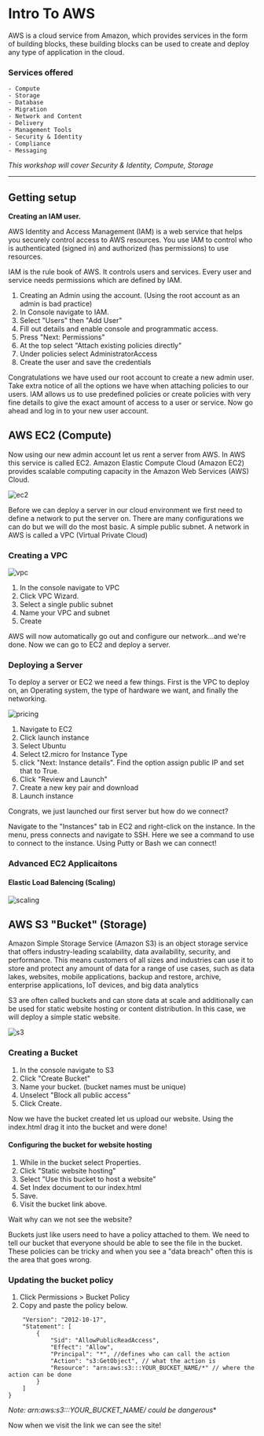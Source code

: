 # Intro To AWS

AWS is a cloud service from Amazon, which provides services in the form of building blocks, these building blocks can be used to create and deploy any type of application in the cloud.

### Services offered 

    - Compute
    - Storage
    - Database
    - Migration
    - Network and Content 
    - Delivery
    - Management Tools
    - Security & Identity 
    - Compliance
    - Messaging

 *This workshop will cover Security & Identity, Compute, Storage*

---
 ## Getting setup 
**Creating an IAM user.**

AWS Identity and Access Management (IAM) is a web service that helps you securely control access to AWS resources. You use IAM to control who is authenticated (signed in) and authorized (has permissions) to use resources.

IAM is the rule book of AWS. It controls users and services. Every user and service needs permissions which are defined by IAM.

1. Creating an Admin using the account. (Using the root account as an admin is bad practice)
2. In Console navigate to IAM.
3. Select "Users" then "Add User"
4. Fill out details and enable console and programmatic access. 
5. Press "Next: Permissions"
6. At the top select "Attach existing policies directly" 
7. Under policies select AdministratorAccess 
8. Create the user and save the credentials 

Congratulations we have used our root account to create a new admin user. Take extra notice of all the options we have when attaching policies to our users. IAM allows us to use predefined policies or create policies with very fine details to give the exact amount of access to a user or service. Now go ahead and log in to your new user account.

## AWS EC2 (Compute)

Now using our new admin account let us rent a server from AWS. In AWS this service is called EC2. Amazon Elastic Compute Cloud (Amazon EC2) provides scalable computing capacity in the Amazon Web Services (AWS) Cloud. 

![ec2](./imgs/datacenter.jpeg)

Before we can deploy a server in our cloud environment we first need to define a network to put the server on. There are many configurations we can do but we will do the most basic. A simple public subnet. A network in AWS is called a VPC (Virtual Private Cloud)

### Creating a VPC
![vpc](./imgs/vpc.png)
1. In the console navigate to VPC
2. Click VPC Wizard. 
3. Select a single public subnet 
4. Name your VPC and subnet
5. Create

AWS will now automatically go out and configure our network...and we're done. Now we can go to EC2 and deploy a server.

### Deploying a Server 

To deploy a server or EC2 we need a few things. First is the VPC to deploy on, an Operating system, the type of hardware we want, and finally the networking.

![pricing](./imgs/ec2price.png)

1. Navigate to EC2
2. Click launch instance
3. Select Ubuntu
4. Select t2.micro for Instance Type
5. click "Next: Instance details". Find the option assign public IP and set that to True.
6. Click "Review and Launch" 
7. Create a new key pair and download
8. Launch instance

Congrats, we just launched our first server but how do we connect? 

Navigate to the "Instances" tab in EC2 and right-click on the instance. In the menu, press connects and navigate to SSH. Here we see a command to use to connect to the instance. Using Putty or Bash we can connect!

### Advanced EC2 Applicaitons 

#### Elastic Load Balencing (Scaling)
![scaling](./imgs/scaling.png)

## AWS S3 "Bucket" (Storage)

Amazon Simple Storage Service (Amazon S3) is an object storage service that offers industry-leading scalability, data availability, security, and performance. This means customers of all sizes and industries can use it to store and protect any amount of data for a range of use cases, such as data lakes, websites, mobile applications, backup and restore, archive, enterprise applications, IoT devices, and big data analytics

S3 are often called buckets and can store data at scale and additionally can be used for static website hosting or content distribution. In this case, we will deploy a simple static website.

![s3](./imgs/s3.jpeg)

### Creating a Bucket

1. In the console navigate to S3
2. Click "Create Bucket"
3. Name your bucket. (bucket names must be unique)
4. Unselect "Block all public access"
5. Click Create.

Now we have the bucket created let us upload our website. Using the index.html drag it into the bucket and were done!

#### Configuring the bucket for website hosting 

1. While in the bucket select Properties.
2. Click "Static website hosting"
3. Select "Use this bucket to host a website"
4. Set Index document to our index.html
5. Save.
6. Visit the bucket link above.

Wait why can we not see the website?

Buckets just like users need to have a policy attached to them. We need to tell our bucket that everyone should be able to see the file in the bucket. These policies can be tricky and when you see a "data breach" often this is the area that goes wrong.

### Updating the bucket policy 
1. Click Permissions > Bucket Policy
2. Copy and paste the policy below.

```{
    "Version": "2012-10-17",
    "Statement": [
        {
            "Sid": "AllowPublicReadAccess",
            "Effect": "Allow",
            "Principal": "*", //defines who can call the action
            "Action": "s3:GetObject", // what the action is 
            "Resource": "arn:aws:s3:::YOUR_BUCKET_NAME/*" // where the action can be done
        }
    ]
}
```

**Note: arn:aws:s3:::YOUR_BUCKET_NAME/* could be dangerous**

Now when we visit the link we can see the site!




